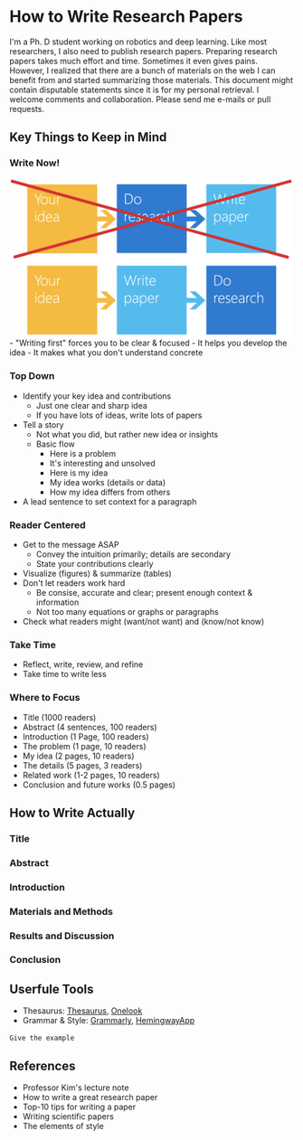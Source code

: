 # How to Write Research Papers

I'm a Ph. D student working on robotics and deep learning. Like most researchers, I also need to publish research papers. Preparing research papers takes much effort and time. Sometimes it even gives pains. However, I realized that there are a bunch of materials on the web I can benefit from and started summarizing those materials. This document might contain disputable statements since it is for my personal retrieval. I welcome comments and collaboration. Please send me e-mails or pull requests.

## Key Things to Keep in Mind

### Write Now!
<img src="writing_paradigm.png" width="500">
- "Writing first" forces you to be clear & focused
- It helps you develop the idea
- It makes what you don't understand concrete

### Top Down
- Identify your key idea and contributions
  - Just one clear and sharp idea
  - If you have lots of ideas, write lots of papers
- Tell a story
  - Not what you did, but rather new idea or insights
  - Basic flow
    - Here is a problem
    - It's interesting and unsolved
    - Here is my idea
    - My idea works (details or data)
    - How my idea differs from others
- A lead sentence to set context for a paragraph

### Reader Centered
- Get to the message ASAP
  - Convey the intuition primarily; details are secondary
  - State your contributions clearly
- Visualize (figures) & summarize (tables)
- Don't let readers work hard
  - Be consise, accurate and clear; present enough context & information
  - Not too many equations or graphs or paragraphs
- Check what readers might (want/not want) and (know/not know)

### Take Time
- Reflect, write, review, and refine
- Take time to write less

### Where to Focus
- Title (1000 readers)
- Abstract (4 sentences, 100 readers)
- Introduction (1 Page, 100 readers)
- The problem (1 page, 10 readers)
- My idea (2 pages, 10 readers)
- The details (5 pages, 3 readers)
- Related work (1-2 pages, 10 readers)
- Conclusion and future works (0.5 pages)

## How to Write Actually

### Title

### Abstract

### Introduction

### Materials and Methods

### Results and Discussion

### Conclusion

## Userfule Tools
- Thesaurus: [Thesaurus](https://www.thesaurus.com/), [Onelook](https://www.onelook.com/thesaurus/)
- Grammar & Style: [Grammarly](https://app.grammarly.com/), [HemingwayApp](http://www.hemingwayapp.com/)

```
Give the example
```

## References

* Professor Kim's lecture note
* How to write a great research paper
* Top-10 tips for writing a paper
* Writing scientific papers
* The elements of style
